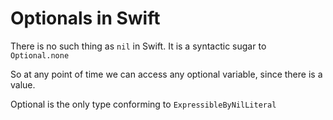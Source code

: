 # Optionals in Swift

There is no such thing as `nil` in Swift. It is a syntactic sugar to `Optional.none` 

So at any point of time we can access any optional variable, since there is a value.

Optional is the only type conforming to `ExpressibleByNilLiteral`



